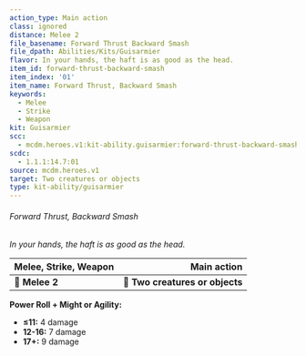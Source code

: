 ```yaml
---
action_type: Main action
class: ignored
distance: Melee 2
file_basename: Forward Thrust Backward Smash
file_dpath: Abilities/Kits/Guisarmier
flavor: In your hands, the haft is as good as the head.
item_id: forward-thrust-backward-smash
item_index: '01'
item_name: Forward Thrust, Backward Smash
keywords:
  - Melee
  - Strike
  - Weapon
kit: Guisarmier
scc:
  - mcdm.heroes.v1:kit-ability.guisarmier:forward-thrust-backward-smash
scdc:
  - 1.1.1:14.7:01
source: mcdm.heroes.v1
target: Two creatures or objects
type: kit-ability/guisarmier
---
```


###### Forward Thrust, Backward Smash

*In your hands, the haft is as good as the head.*

| **Melee, Strike, Weapon** |                 **Main action** |
| ------------------------- | ------------------------------: |
| **📏 Melee 2**            | **🎯 Two creatures or objects** |

**Power Roll + Might or Agility:**

- **≤11:** 4 damage
- **12-16:** 7 damage
- **17+:** 9 damage
